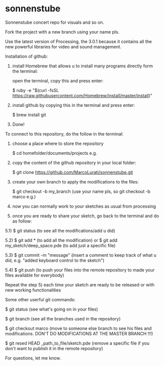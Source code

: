 # sonnenstube
Sonnenstube concert repo for visuals and so on.

Fork the project with a new branch using your name pls.

Use the latest version of Processing, the 3.0.1 because it contains all the new powerful libraries for video and sound management.

Installation of github:

1) install Homebrew that allows u to install many programs directly form the terminal:

	open the terminal, copy this and press enter:
	
	$ ruby -e "$(curl -fsSL https://raw.githubusercontent.com/Homebrew/install/master/install)"
	
2) install github by copying this in the terminal and press enter:

	$ brew install git
	
3) Done!


To connect to this repository, do the follow in the terminal:

1) choose a place where to store the repository

    $ cd homefolder/documents/projects    e.g.
    
2) copy the content of the github repository in your local folder:

    $ git clone https://github.com/MarcoLurati/sonnenstube.git
    
3) create your own branch to apply the modifications to the files:

    $ git checkout -b my_branch   (use your name pls, so git checkout -b marco e.g.)
    
4) now you can normally work to your sketches as usual from processing

5) once you are ready to share your sketch, go back to the terminal and do as follow:

  5.1) 
  $ git status   (to see all the modifications/add u did)
  
  5.2) 
  $ git add *    (to add all the modification) or  $ git add my_sketch/deep_space.pde   (to add just a specific file)
  
  5.3) 
  $ git commit -m "message"  (insert a comment to keep track of what u did, e.g. "added keyboard control to the sketch")
  
  5.4) 
  $ git push   (to push your files into the remote repository to made your files available for everybody)
  
  
Repeat the step 5) each time your sketch are ready to be released or with new working functionalities

Some other userful git commands:

$ git status    (see what's going on in your files)

$ git branch    (see all the branches used in the repository)

$ git checkout marco    (move to someone else branch to see his files and modifications. DON'T DO MODIFICATIONS AT THE MASTER BRANCH !!!)

$ git resed HEAD _path_to_file/sketch.pde   (remove a specific file if you don't want to publish it in the remote repository)

For questions, let me know.
